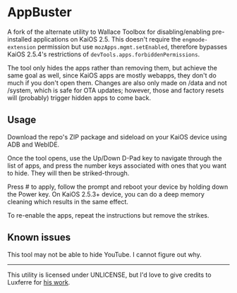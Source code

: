 # AppBuster

A fork of the alternate utility to Wallace Toolbox for disabling/enabling pre-installed applications on KaiOS 2.5. This doesn't require the `engmode-extension` permission but use `mozApps.mgmt.setEnabled`, therefore bypasses KaiOS 2.5.4's restrictions of `devTools.apps.forbiddenPermissions`.

The tool only hides the apps rather than removing them, but achieve the same goal as well, since KaiOS apps are mostly webapps, they don't do much if you don't open them. Changes are also only made on /data and not /system, which is safe for OTA updates; however, those and factory resets will (probably) trigger hidden apps to come back.

## Usage

Download the repo's ZIP package and sideload on your KaiOS device using ADB and WebIDE.

Once the tool opens, use the Up/Down D-Pad key to navigate through the list of apps, and press the number keys associated with ones that you want to hide. They will then be striked-through.

Press # to apply, follow the prompt and reboot your device by holding down the Power key. On KaiOS 2.5.3+ device, you can do a deep memory cleaning which results in the same effect.

To re-enable the apps, repeat the instructions but remove the strikes.

## Known issues

This tool may not be able to hide YouTube. I cannot figure out why.

---

This utility is licensed under UNLICENSE, but I'd love to give credits to Luxferre for [his work](https://gitlab.com/suborg/AppBuster).
